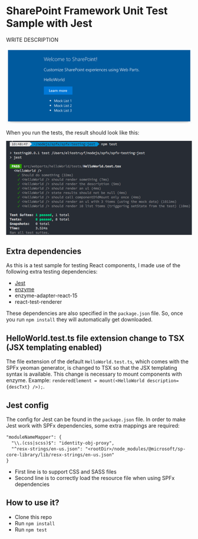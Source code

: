 # SharePoint Framework Unit Test Sample with Jest

WRITE DESCRIPTION

![Web part render](/assets/wp-render.png)

When you run the tests, the result should look like this:

![Test results](/assets/test-results.png)

## Extra dependencies
As this is a test sample for testing React components, I made use of the following extra testing dependencies:
- [Jest](https://facebook.github.io/jest/)
- [enzyme]( http://airbnb.io/enzyme)
- enzyme-adapter-react-15
- react-test-renderer

These dependencies are also specified in the `package.json` file. So, once you run `npm install` they will automatically get downloaded.

## HelloWorld.test.ts file extension change to TSX (JSX templating enabled)
The file extension of the default `HelloWorld.test.ts`, which comes with the SPFx yeoman generator, is changed to TSX so that the JSX templating syntax is available. This change is necessary to mount components with enzyme. Example: `renderedElement = mount(<HelloWorld description={descTxt} />);`.

## Jest config

The config for Jest can be found in the `package.json` file. In order to make Jest work with SPFx dependencies, some extra mappings are required:

```
"moduleNameMapper": {
  "\\.(css|scss)$": "identity-obj-proxy",
  "^resx-strings/en-us.json": "<rootDir>/node_modules/@microsoft/sp-core-library/lib/resx-strings/en-us.json"
}
```

- First line is to support CSS and SASS files
- Second line is to correctly load the resource file when using SPFx dependencies

## How to use it?

- Clone this repo
- Run `npm install`
- Run `npm test`
